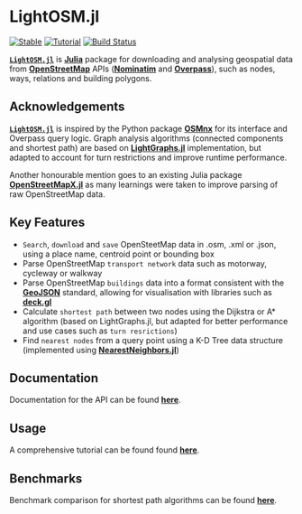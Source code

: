 # LightOSM.jl

[![Stable](https://img.shields.io/badge/docs-stable-blue.svg)](https://deloittedigitalapac.github.io/LightOSM.jl/docs/)
[![Tutorial](https://img.shields.io/badge/docs-tutorial-informational.svg)](https://deloittedigitalapac.github.io/LightOSM.jl/notebooks/tutorial)
[![Build Status](https://github.com/JuliaTesting/TestReports.jl/workflows/CI/badge.svg?branch=master)](https://github.com/DeloitteDigitalAPAC/LightOSM.jl/actions?query=workflow%3ACI+branch%3Amaster)

**[`LightOSM.jl`](https://github.com/DeloitteDigitalAPAC/LightOSM.jl)** is **[Julia](https://julialang.org/)** package for downloading and analysing geospatial data from **[OpenStreetMap](https://wiki.openstreetmap.org/wiki/Main_Page)** APIs (**[Nominatim](https://nominatim.openstreetmap.org/ui/search.html)** and **[Overpass](https://overpass-api.de)**), such as nodes, ways, relations and building polygons.

## Acknowledgements

**[`LightOSM.jl`](https://github.com/DeloitteDigitalAPAC/LightOSM.jl)** is inspired by the Python package **[OSMnx](https://github.com/gboeing/osmnx)** for its interface and Overpass query logic. Graph analysis algorithms (connected components and shortest path) are based on **[LightGraphs.jl](https://github.com/JuliaGraphs/LightGraphs.jl)** implementation, but adapted to account for turn restrictions and improve runtime performance.

Another honourable mention goes to an existing Julia package **[OpenStreetMapX.jl](https://github.com/pszufe/OpenStreetMapX.jl)** as many learnings were taken to improve parsing of raw OpenStreetMap data.

## Key Features

- `Search`, `download` and `save` OpenSteetMap data in .osm, .xml or .json, using a place name, centroid point or bounding box
- Parse OpenStreetMap `transport network` data such as motorway, cycleway or walkway
- Parse OpenStreetMap `buildings` data into a format consistent with the **[GeoJSON](https://tools.ietf.org/html/rfc7946)** standard, allowing for visualisation with libraries such as **[deck.gl](https://github.com/visgl/deck.gl)**
- Calculate `shortest path` between two nodes using the Dijkstra or A\* algorithm (based on LightGraphs.jl, but adapted for better performance and use cases such as `turn resrictions`)
- Find `nearest nodes` from a query point using a K-D Tree data structure (implemented using **[NearestNeighbors.jl](https://github.com/KristofferC/NearestNeighbors.jl)**)

## Documentation

Documentation for the API can be found **[here](https://deloittedigitalapac.github.io/LightOSM.jl/docs)**.

## Usage

A comprehensive tutorial can be found found **[here](https://deloittedigitalapac.github.io/LightOSM.jl/notebooks/tutorial)**.

## Benchmarks

Benchmark comparison for shortest path algorithms can be found **[here](https://deloittedigitalapac.github.io/LightOSM.jl/notebooks/benchmarks)**.
